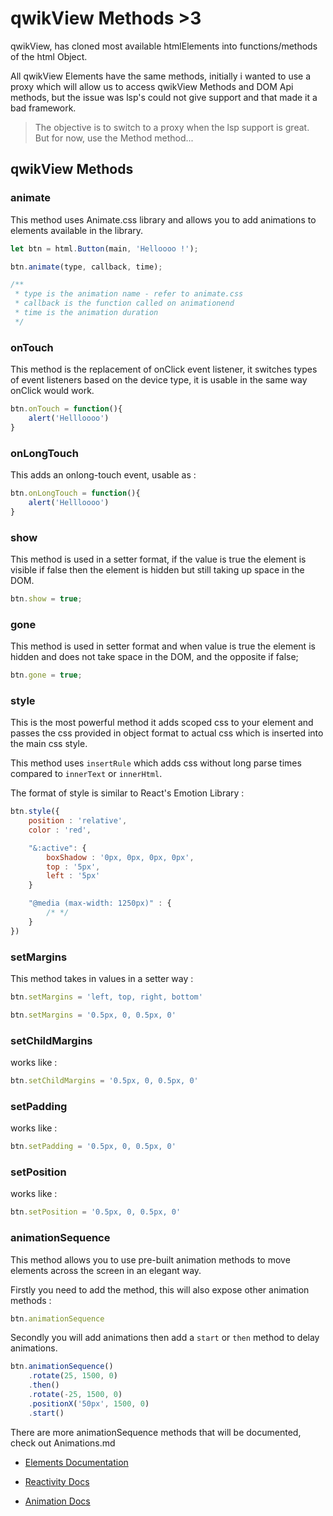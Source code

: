 # qwikView Methods >3

qwikView, has cloned most available htmlElements into functions/methods of the html Object.

All qwikView Elements have the same methods, initially i wanted to use a proxy which will allow us to access qwikView Methods and DOM Api methods, but the issue was lsp's could not give support and that made it a bad framework.

> The objective is to switch to a proxy when the lsp support is great. But for now, use the Method method...

## qwikView Methods

### animate

This method uses Animate.css library and allows you to add animations to elements available in the library.

```javascript
let btn = html.Button(main, 'Helloooo !');

btn.animate(type, callback, time);

/**
 * type is the animation name - refer to animate.css
 * callback is the function called on animationend
 * time is the animation duration
 */
```

### onTouch

This method is the replacement of onClick event listener, it switches types of event listeners based on the device type, it is usable in the same way onClick would work.

```javascript
btn.onTouch = function(){
    alert('Hellloooo')
}
```

### onLongTouch

This adds an onlong-touch event, usable as :

```javascript
btn.onLongTouch = function(){
    alert('Hellloooo')
}
```

### show

This method is used in a setter format, if the value is true the element is visible if false then the element is hidden but still taking up space in the DOM.

```javascript
btn.show = true;
```

### gone

This method is used in setter format and when value is true the element is hidden and does not take space in the DOM, and the opposite if false;

```javascript
btn.gone = true;
```

### style

This is the most powerful method it adds scoped css to your element and passes the css provided in object format to actual css which is inserted into the main css style.

This method uses `insertRule` which adds css without long parse times compared to `innerText` or `innerHtml`.

The format of style is similar to React's Emotion Library :

```javascript
btn.style({
    position : 'relative',
    color : 'red',

    "&:active": {
        boxShadow : '0px, 0px, 0px, 0px',
        top : '5px',
        left : '5px'
    }

    "@media (max-width: 1250px)" : {
        /* */
    }
})
```

### setMargins

This method takes in values in a setter way :

```javascript
btn.setMargins = 'left, top, right, bottom'

btn.setMargins = '0.5px, 0, 0.5px, 0'
```

### setChildMargins

works like :

```javascript
btn.setChildMargins = '0.5px, 0, 0.5px, 0'
```

### setPadding

works like :

```javascript
btn.setPadding = '0.5px, 0, 0.5px, 0'
```

### setPosition

works like :

```javascript
btn.setPosition = '0.5px, 0, 0.5px, 0'
```

### animationSequence

This method allows you to use pre-built animation methods to move elements across the screen in an elegant way.

Firstly you need to add the method, this will also expose other animation methods :

```javascript
btn.animationSequence
```

Secondly you will add animations then add a `start` or `then` method to delay animations.

```javascript
btn.animationSequence()
    .rotate(25, 1500, 0)
    .then()
    .rotate(-25, 1500, 0)
    .positionX('50px', 1500, 0)
    .start()
```

There are more animationSequence methods that will be documented, check out Animations.md

- [Elements Documentation](docs/Elements.md)

- [Reactivity Docs](docs/Reactivity.md)

- [Animation Docs](docs/Animation.md)
